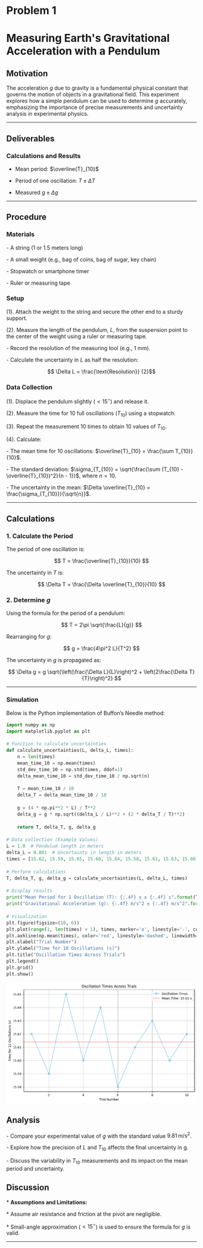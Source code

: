 # Problem 1

# Measuring Earth's Gravitational Acceleration with a Pendulum

## Motivation

The acceleration $g$ due to gravity is a fundamental physical constant that governs the motion of objects in a gravitational field. This experiment explores how a simple pendulum can be used to determine $g$ accurately, emphasizing the importance of precise measurements and uncertainty analysis in experimental physics.

---


## Deliverables
                                     

### Calculations and Results

* Mean period: $\overline{T}_{10}$

* Period of one oscillation: $T \pm \Delta T$

* Measured $g \pm \Delta g$

---

## Procedure

### Materials

\- A string (1 or 1.5 meters long)

\- A small weight (e.g., bag of coins, bag of sugar, key chain)

\- Stopwatch or smartphone timer

\- Ruler or measuring tape

### Setup

\(1\). Attach the weight to the string and secure the other end to a sturdy support.

\(2\). Measure the length of the pendulum, $L$, from the suspension point to the center of the weight using a ruler or measuring tape.

   \- Record the resolution of the measuring tool (e.g., 1 mm).

   \- Calculate the uncertainty in $L$ as half the resolution: 
  
   $$ \Delta L = \frac{\text{Resolution}} {2}$$



### Data Collection

\(1\). Displace the pendulum slightly ($<15^\circ$) and release it.

\(2\). Measure the time for 10 full oscillations ($T_{10}$) using a stopwatch. 

\(3\). Repeat the measurement 10 times to obtain 10 values of $T_{10}$.

\(4\). Calculate:

   \- The mean time for 10 oscillations: $\overline{T}_{10} = \frac{\sum T_{10}}{10}$.

   \- The standard deviation: $\sigma_{T_{10}} = \sqrt{\frac{\sum (T_{10} - \overline{T}_{10})^2}{n - 1}}$, where $n = 10$.

   \- The uncertainty in the mean: $\Delta \overline{T}_{10} = \frac{\sigma_{T_{10}}}{\sqrt{n}}$.

---

## Calculations

### 1. Calculate the Period

The period of one oscillation is:

$$
T = \frac{\overline{T}_{10}}{10}
$$

The uncertainty in $T$ is:

$$
\Delta T = \frac{\Delta \overline{T}_{10}}{10}
$$

### 2. Determine $g$

Using the formula for the period of a pendulum:

$$
T = 2\pi \sqrt{\frac{L}{g}}
$$

Rearranging for $g$:

$$
g = \frac{4\pi^2 L}{T^2}
$$

The uncertainty in $g$ is propagated as:

$$
\Delta g = g \sqrt{\left(\frac{\Delta L}{L}\right)^2 + \left(2\frac{\Delta T}{T}\right)^2}
$$

---


### Simulation
Below is the Python implementation of Buffon’s Needle method:

```python
import numpy as np
import matplotlib.pyplot as plt

# Function to calculate uncertainties
def calculate_uncertainties(L, delta_L, times):
    n = len(times)
    mean_time_10 = np.mean(times)
    std_dev_time_10 = np.std(times, ddof=1)
    delta_mean_time_10 = std_dev_time_10 / np.sqrt(n)

    T = mean_time_10 / 10
    delta_T = delta_mean_time_10 / 10

    g = (4 * np.pi**2 * L) / T**2
    delta_g = g * np.sqrt((delta_L / L)**2 + (2 * delta_T / T)**2)

    return T, delta_T, g, delta_g

# Data collection (Example Values)
L = 1.0  # Pendulum length in meters
delta_L = 0.001  # Uncertainty in length in meters
times = [15.62, 15.59, 15.65, 15.60, 15.64, 15.58, 15.61, 15.63, 15.60, 15.62]  # Time for 10 oscillations in seconds

# Perform calculations
T, delta_T, g, delta_g = calculate_uncertainties(L, delta_L, times)

# Display results
print("Mean Period for 1 Oscillation (T): {:.4f} s ± {:.4f} s".format(T, delta_T))
print("Gravitational Acceleration (g): {:.4f} m/s^2 ± {:.4f} m/s^2".format(g, delta_g))

# Visualization
plt.figure(figsize=(10, 6))
plt.plot(range(1, len(times) + 1), times, marker='o', linestyle='-', color='skyblue', label='Oscillation Times')
plt.axhline(np.mean(times), color='red', linestyle='dashed', linewidth=1, label=f"Mean Time: {np.mean(times):.2f} s")
plt.xlabel("Trial Number")
plt.ylabel("Time for 10 Oscillations (s)")
plt.title("Oscillation Times Across Trials")
plt.legend()
plt.grid()
plt.show()

```

![Alt text](image.png)



## Analysis

\- Compare your experimental value of $g$ with the standard value $9.81 \, \text{m/s}^2$.

\- Explore how the precision of $L$ and $T_{10}$ affects the final uncertainty in g.

\- Discuss the variability in $T_{10}$ measurements and its impact on the mean period and uncertainty.

## Discussion

\* **Assumptions and Limitations:**

  \* Assume air resistance and friction at the pivot are negligible.

  \* Small-angle approximation ($<15^\circ$) is used to ensure the formula for $g$ is valid.
  

---
